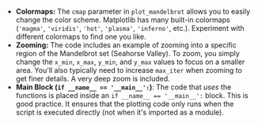 * **Colormaps:** The `cmap` parameter in `plot_mandelbrot` allows you to easily change the color scheme.  Matplotlib has many built-in colormaps (`'magma'`, `'viridis'`, `'hot'`, `'plasma'`, `'inferno'`, etc.). Experiment with different colormaps to find one you like.
* **Zooming:** The code includes an example of zooming into a specific region of the Mandelbrot set (Seahorse Valley).  To zoom, you simply change the `x_min`, `x_max`, `y_min`, and `y_max` values to focus on a smaller area.  You'll also typically need to increase `max_iter` when zooming to get finer details. A very deep zoom is included.
* **Main Block (`if __name__ == '__main__':`)**: The code that *uses* the functions is placed inside an `if __name__ == '__main__':` block.  This is good practice.  It ensures that the plotting code only runs when the script is executed directly (not when it's imported as a module).
